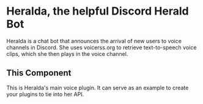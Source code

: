 # Heralda, the helpful Discord Herald Bot

Heralda is a chat bot that announces the arrival of new users to voice channels in Discord. She uses voicerss.org to retrieve text-to-speech voice clips, which she then plays in the voice channel.

## This Component

This is Heralda's main voice plugin. It can serve as an example to create your plugins to tie into her API.
